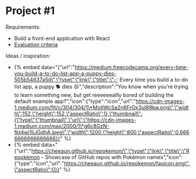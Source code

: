 # Project \#1

Requirements:

* Build a front-end application with React
* [Evaluation criteria](evaluation-criteria-checklist.md)

Ideas / inspiration:

* {% embed data="{\"url\":\"https://medium.freecodecamp.org/every-time-you-build-a-to-do-list-app-a-puppy-dies-505b54637a5d\",\"type\":\"link\",\"title\":\"✅ Every time you build a to-do list app, a puppy 🐕 dies 😢\",\"description\":\"You know when you’re trying to learn something new, but get reeeeeeallly bored of building the default example app?\",\"icon\":{\"type\":\"icon\",\"url\":\"https://cdn-images-1.medium.com/fit/c/304/304/1\*MotlWcSa2n6FrOx3ul89kw.png\",\"width\":152,\"height\":152,\"aspectRatio\":1},\"thumbnail\":{\"type\":\"thumbnail\",\"url\":\"https://cdn-images-1.medium.com/max/2000/1\*g6c8GzN-fkt4wi1liJGdhA.jpeg\",\"width\":1200,\"height\":800,\"aspectRatio\":0.6666666666666666}}" %}
* {% embed data="{\"url\":\"https://cheeaun.github.io/repokemon/\",\"type\":\"link\",\"title\":\"Repokémon - Showcase of GitHub repos with Pokémon names\",\"icon\":{\"type\":\"icon\",\"url\":\"https://cheeaun.github.io/repokemon/favicon.png\",\"aspectRatio\":0}}" %}

